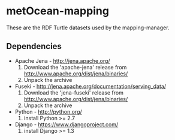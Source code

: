 metOcean-mapping
================

These are the RDF Turtle datasets used by the mapping-manager.

Dependencies
------------
* Apache Jena - http://jena.apache.org/
    1. Download the 'apache-jena' release from http://www.apache.org/dist/jena/binaries/
    2. Unpack the archive
* Fuseki - http://jena.apache.org/documentation/serving_data/
    1. Download the 'jena-fuseki' release from http://www.apache.org/dist/jena/binaries/
    2. Unpack the archive
* Python - http://python.org/
    1. install Python >= 2.7
* Django - https://www.djangoproject.com/
    1. install Django >= 1.3


